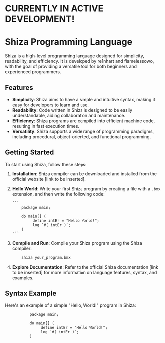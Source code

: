 # CURRENTLY IN ACTIVE DEVELOPMENT!

# Shiza Programming Language

Shiza is a high-level programming language designed for simplicity, readability, and efficiency. It is developed by re1nhart and flamelessowo, with the goal of providing a versatile tool for both beginners and experienced programmers.

## Features

- **Simplicity**: Shiza aims to have a simple and intuitive syntax, making it easy for developers to learn and use.
- **Readability**: Code written in Shiza is designed to be easily understandable, aiding collaboration and maintenance.
- **Efficiency**: Shiza programs are compiled into efficient machine code, resulting in fast execution times.
- **Versatility**: Shiza supports a wide range of programming paradigms, including procedural, object-oriented, and functional programming.

## Getting Started

To start using Shiza, follow these steps:

1. **Installation**: Shiza compiler can be downloaded and installed from the official website [link to be inserted].
1. **Hello World**: Write your first Shiza program by creating a file with a `.bmx` extension, and then write the following code:

       ```
           package main;

           do main[] (
                define intEr = "Hello World!";
                log `#( intEr )`;
           )
       ```

1. **Compile and Run**: Compile your Shiza program using the Shiza compiler:

    ```bash
        shiza your_program.bmx
    ```


1. **Explore Documentation**: Refer to the official Shiza documentation [link to be inserted] for more information on language features, syntax, and examples.

## Syntax Example

Here's an example of a simple "Hello, World!" program in Shiza:

```shiza
           package main;

           do main[] (
                define intEr = "Hello World!";
                log `#( intEr )`;
           )
```
